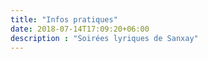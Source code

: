 ```yaml
---
title: "Infos pratiques"
date: 2018-07-14T17:09:20+06:00
description : "Soirées lyriques de Sanxay"
---
```


